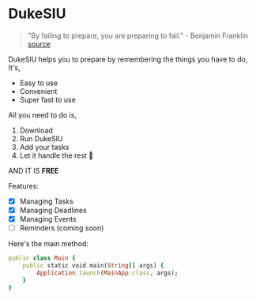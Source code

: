 # DukeSIU
> "By failing to prepare, you are preparing to fail." - Benjamin Franklin [source](https://www.goodreads.com/quotes/15061-by-failing-to-prepare-you-are-preparing-to-fail#:~:text=Quote%20by%20Benjamin%20Franklin%3A%20%E2%80%9CBy,you%20are%20preparing%20to%20fail.%E2%80%9D)

DukeSIU helps you to prepare by remembering the things you have to do, It's,

- Easy to use
- Convenient 
- Super fast to use 

All you need to do is,

1. Download
2. Run DukeSIU
3. Add your tasks
4. Let it handle the rest :star_struck:

AND IT IS **FREE**

Features:
- [x] Managing Tasks
- [x] Managing Deadlines
- [x] Managing Events 
- [ ] Reminders (coming soon)

Here's the main method: 

```ruby
public class Main {
    public static void main(String[] args) {
        Application.launch(MainApp.class, args);
    }
}
